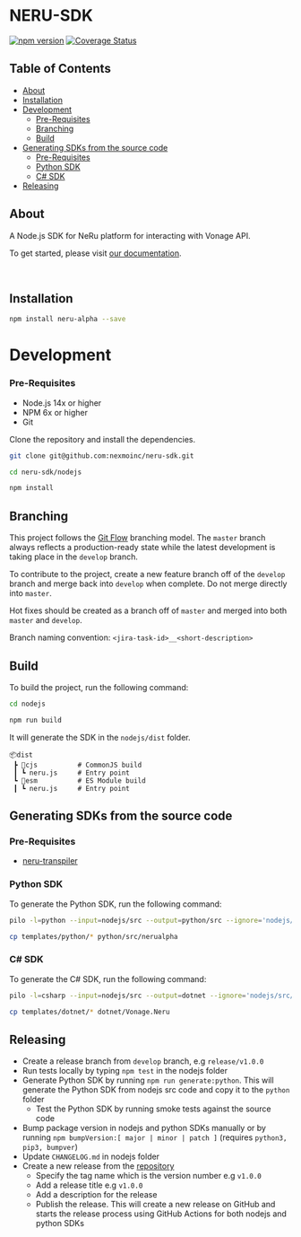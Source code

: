 # NERU-SDK

[![npm version](https://img.shields.io/npm/v/sdk-name.svg)](https://www.npmjs.com/package/neru-alpha)
[![Coverage Status](https://coveralls.io/repos/github/your-username/sdk-name/badge.svg?branch=master)](https://coveralls.io/github/your-username/sdk-name?branch=master)


## Table of Contents
- [About](#about)
- [Installation](#installation)
- [Development](#development)
  - [Pre-Requisites](#pre-requisites)
  - [Branching](#branching)
  - [Build](#build)  
- [Generating SDKs from the source code](#generating-sdks-from-the-source-code)
  - [Pre-Requisites](#pre-requisites-1)
  - [Python SDK](#python-sdk)
  - [C# SDK](#c-sdk)
- [Releasing](#releasing)

## About

A Node.js SDK for NeRu platform for interacting with Vonage API.

To get started, please visit [our documentation](https://vonage-neru.herokuapp.com/neru/overview).

<br>

## Installation

```bash
npm install neru-alpha --save
```

# Development

### Pre-Requisites
- Node.js 14x or higher
- NPM 6x or higher
- Git

Clone the repository and install the dependencies.

```bash
git clone git@github.com:nexmoinc/neru-sdk.git

cd neru-sdk/nodejs

npm install
```

## Branching

This project follows the [Git Flow](https://nvie.com/posts/a-successful-git-branching-model/) branching model. The `master` branch always reflects a production-ready state while the latest development is taking place in the `develop` branch.

To contribute to the project, create a new feature branch off of the `develop` branch and merge back into `develop` when complete. Do not merge directly into `master`.

Hot fixes should be created as a branch off of `master` and merged into both `master` and `develop`.

Branch naming convention: `<jira-task-id>__<short-description>`

## Build
To build the project, run the following command:
```bash
cd nodejs

npm run build
```

It will generate the SDK in the `nodejs/dist` folder.
```
📦dist
 ┣ 📂cjs          # CommonJS build
 ┃ ┗ neru.js     # Entry point
 ┗ 📂esm          # ES Module build
 ┃ ┗ neru.js     # Entry point
```



## Generating SDKs from the source code

### Pre-Requisites
- [neru-transpiler](https://github.com/nexmoinc/neru-transpiler)

### Python SDK
To generate the Python SDK, run the following command:
```bash
pilo -l=python --input=nodejs/src --output=python/src --ignore='nodejs/src/bridge.ts' --namespace=nerualpha --clean=true

cp templates/python/* python/src/nerualpha
```

### C# SDK
To generate the C# SDK, run the following command:
```bash
pilo -l=csharp --input=nodejs/src --output=dotnet --ignore='nodejs/src/bridge.ts' --namespace=Vonage.Neru --clean=true

cp templates/dotnet/* dotnet/Vonage.Neru
```

## Releasing
- Create a release branch from `develop` branch, e.g `release/v1.0.0`
- Run tests locally by typing `npm test` in the nodejs folder
- Generate Python SDK by running `npm run generate:python`. This will generate the Python SDK from nodejs src code and copy it to the `python` folder
   - Test the Python SDK by running smoke tests against the source code
- Bump package version in nodejs and python SDKs manually or by running `npm bumpVersion:[ major | minor | patch ]` (requires `python3, pip3, bumpver`)
- Update `CHANGELOG.md` in nodejs folder
- Create a new release from the [repository](https://github.com/nexmoinc/neru-sdk/releases)
   - Specify the tag name which is the version number e.g `v1.0.0`
   - Add a release title e.g `v1.0.0`
   - Add a description for the release
   - Publish the release. This will create a new release on GitHub and starts the release process using GitHub Actions for both nodejs and python SDKs